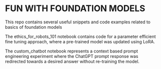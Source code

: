 # FUN WITH FOUNDATION MODELS

This repo contains several useful snippets and code examples related to basics of foundation models


The ethics_for_robots_101 notebook contains code for a parameter efficient fine tuning approach, where a pre-trained model was updated using LoRA.


The custom_chatbot notebook represents a context based prompt engineering experiment where the ChatGPT prompt response was redirected towards a desired answer without re-training the model.
